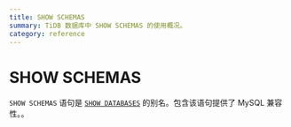 ```yaml
---
title: SHOW SCHEMAS
summary: TiDB 数据库中 SHOW SCHEMAS 的使用概况。
category: reference
---
```


# SHOW SCHEMAS

`SHOW SCHEMAS` 语句是 [`SHOW DATABASES`](/sql-statements/sql-statement-show-databases.md) 的别名。包含该语句提供了 MySQL 兼容性。。